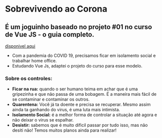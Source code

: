 # Sobrevivendo ao Corona
## É um joguinho baseado no projeto #01 no curso de Vue JS - o guia completo.
[disponivel aqui](https://www.udemy.com/course/vue-js-completo/)    

- Com a pandemia do COVID 19, precisamos ficar em isolamento social e trabalhar home office. 
- Estudando Vue Js, adaptei o projeto do curso para esse modelo.

### Sobre os controles: 

- **Ficar na rua:** quando o ser humano teima em achar que é uma gripezinha e que não passa de uma bobagem. É a maneira mais fácil de se contaminar e contaminar os outros.
- **Quarentena:** Você já ta doente e precisa se recuperar. Mesmo assim ainda ta ganhando do virus, é uma luta mais intimista.
- **Isolamento Social:** é a melhor forma de controlar a situação até agora e não deixar o virus se espalhar.
- **Desistir:** sabemos que é muito dificil passar por tudo isso, mas não desiti não! Temos muitos planos ainda para realizar!
 